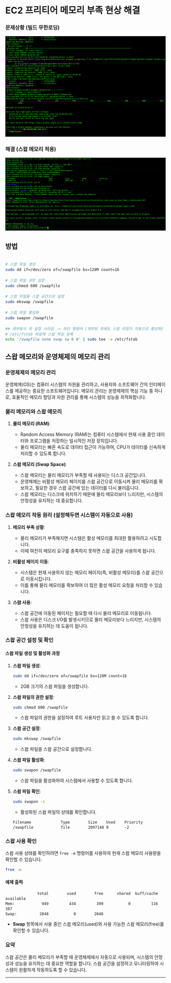 # EC2 프리티어 메모리 부족 현상 해결

### 문제상황 (빌드 무한로딩)
![img.png](../img/2025/resolve.png)

### 해결 (스왑 메모리 적용)
![img_1.png](../img/2025/problem.png)

## 방법
   ```bash

# 스왑 파일 생성
sudo dd if=/dev/zero of=/swapfile bs=128M count=16

# 스왑 파일 권한 설정
sudo chmod 600 /swapfile

# 스왑 파일을 스왑 공간으로 설정
sudo mkswap /swapfile

# 스왑 파일 활성화
sudo swapon /swapfile

## 재부팅시 위 설정 사라짐 -> 하단 명령어 [재부팅 후에도 스왑 파일이 자동으로 활성화]
# /etc/fstab 파일에 스왑 파일 등록
echo '/swapfile none swap sw 0 0' | sudo tee -a /etc/fstab

```

## 스왑 메모리와 운영체제의 메모리 관리

### 운영체제의 메모리 관리

운영체제(OS)는 컴퓨터 시스템의 자원을 관리하고, 사용자와 소프트웨어 간의 인터페이스를 제공하는 중요한 소프트웨어입니다. 메모리 관리는 운영체제의 핵심 기능 중 하나로, 효율적인 메모리 할당과 자원 관리를 통해 시스템의 성능을 최적화합니다.

### 물리 메모리와 스왑 메모리

1. **물리 메모리 (RAM)**:
    - Random Access Memory (RAM)는 컴퓨터 시스템에서 현재 사용 중인 데이터와 프로그램을 저장하는 일시적인 저장 장치입니다.
    - 물리 메모리는 빠른 속도로 데이터 접근이 가능하여, CPU가 데이터를 신속하게 처리할 수 있도록 합니다.

2. **스왑 메모리 (Swap Space)**:
    - 스왑 메모리는 물리 메모리가 부족할 때 사용되는 디스크 공간입니다.
    - 운영체제는 비활성 메모리 페이지를 스왑 공간으로 이동시켜 물리 메모리를 확보하고, 필요한 경우 스왑 공간에 있는 데이터를 다시 불러옵니다.
    - 스왑 메모리는 디스크에 위치하기 때문에 물리 메모리보다 느리지만, 시스템의 안정성을 유지하는 데 중요합니다.

### 스왑 메모리 작동 원리 (설정해두면 시스템이 자동으로 사용)

1. **메모리 부족 상황**:
    - 물리 메모리가 부족해지면 시스템은 활성 메모리를 최대한 활용하려고 시도합니다.
    - 이때 여전히 메모리 요구를 충족하지 못하면 스왑 공간을 사용하게 됩니다.

2. **비활성 페이지 이동**:
    - 시스템은 현재 사용하지 않는 메모리 페이지(즉, 비활성 메모리)를 스왑 공간으로 이동시킵니다.
    - 이를 통해 물리 메모리를 확보하여 더 많은 활성 메모리 요청을 처리할 수 있습니다.

3. **스왑 사용**:
    - 스왑 공간에 이동된 페이지는 필요할 때 다시 물리 메모리로 이동됩니다.
    - 스왑 사용은 디스크 I/O를 발생시키므로 물리 메모리보다 느리지만, 시스템의 안정성을 유지하는 데 도움이 됩니다.

### 스왑 공간 설정 및 확인

#### 스왑 파일 생성 및 활성화 과정

1. **스왑 파일 생성**:
   ```bash
   sudo dd if=/dev/zero of=/swapfile bs=128M count=16
   ```
    - 2GB 크기의 스왑 파일을 생성합니다.

2. **스왑 파일의 권한 설정**:
   ```bash
   sudo chmod 600 /swapfile
   ```
    - 스왑 파일의 권한을 설정하여 루트 사용자만 읽고 쓸 수 있도록 합니다.

3. **스왑 공간 설정**:
   ```bash
   sudo mkswap /swapfile
   ```
    - 스왑 파일을 스왑 공간으로 설정합니다.

4. **스왑 파일 활성화**:
   ```bash
   sudo swapon /swapfile
   ```
    - 스왑 파일을 활성화하여 시스템에서 사용할 수 있도록 합니다.

5. **스왑 파일 확인**:
   ```bash
   sudo swapon -s
   ```
    - 활성화된 스왑 파일의 상태를 확인합니다.
   ```plaintext
   Filename             Type        Size    Used    Priority
   /swapfile            file        2097148 0       -2
   ```

### 스왑 사용 확인

스왑 사용 상태를 확인하려면 `free -m` 명령어를 사용하여 현재 스왑 메모리 사용량을 확인할 수 있습니다.

```bash
free -m
```

#### 예제 출력
```plaintext
              total        used        free      shared  buff/cache   available
Mem:            949         434         399           0         116         387
Swap:          2048           0        2048
```

- **Swap** 항목에서 사용 중인 스왑 메모리(used)와 사용 가능한 스왑 메모리(free)를 확인할 수 있습니다.

### 요약

스왑 공간은 물리 메모리가 부족할 때 운영체제에서 자동으로 사용되며, 시스템의 안정성과 성능을 유지하는 데 중요한 역할을 합니다. 스왑 공간을 설정하고 모니터링하여 시스템이 원활하게 작동하도록 할 수 있습니다.

---